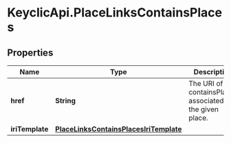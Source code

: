 # KeyclicApi.PlaceLinksContainsPlaces

## Properties
Name | Type | Description | Notes
------------ | ------------- | ------------- | -------------
**href** | **String** | The URI of the containsPlaces associated to the given place. | [optional] 
**iriTemplate** | [**PlaceLinksContainsPlacesIriTemplate**](PlaceLinksContainsPlacesIriTemplate.md) |  | [optional] 


